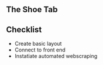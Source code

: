 ## The Shoe Tab

## Checklist
* Create basic layout
* Connect to front end
* Instatiate automated webscraping


